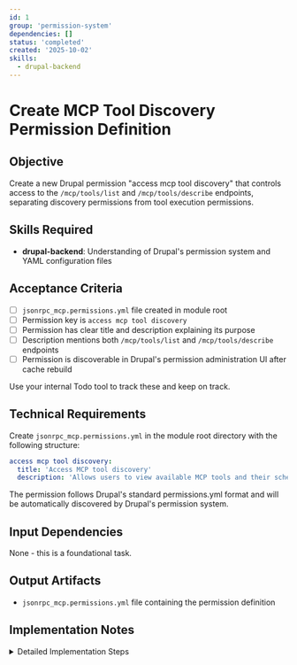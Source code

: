 ```yaml
---
id: 1
group: 'permission-system'
dependencies: []
status: 'completed'
created: '2025-10-02'
skills:
  - drupal-backend
---
```


# Create MCP Tool Discovery Permission Definition

## Objective

Create a new Drupal permission "access mcp tool discovery" that controls access to the `/mcp/tools/list` and `/mcp/tools/describe` endpoints, separating discovery permissions from tool execution permissions.

## Skills Required

- **drupal-backend**: Understanding of Drupal's permission system and YAML configuration files

## Acceptance Criteria

- [ ] `jsonrpc_mcp.permissions.yml` file created in module root
- [ ] Permission key is `access mcp tool discovery`
- [ ] Permission has clear title and description explaining its purpose
- [ ] Description mentions both `/mcp/tools/list` and `/mcp/tools/describe` endpoints
- [ ] Permission is discoverable in Drupal's permission administration UI after cache rebuild

Use your internal Todo tool to track these and keep on track.

## Technical Requirements

Create `jsonrpc_mcp.permissions.yml` in the module root directory with the following structure:

```yaml
access mcp tool discovery:
  title: 'Access MCP tool discovery'
  description: 'Allows users to view available MCP tools and their schemas via /mcp/tools/list and /mcp/tools/describe endpoints.'
```

The permission follows Drupal's standard permissions.yml format and will be automatically discovered by Drupal's permission system.

## Input Dependencies

None - this is a foundational task.

## Output Artifacts

- `jsonrpc_mcp.permissions.yml` file containing the permission definition

## Implementation Notes

<details>
<summary>Detailed Implementation Steps</summary>

1. **Create the permissions file**:
   - File location: `/var/www/html/web/modules/contrib/jsonrpc_mcp/jsonrpc_mcp.permissions.yml`
   - Use the exact YAML structure provided in Technical Requirements

2. **Permission naming convention**:
   - Permission machine name uses spaces, not underscores: `access mcp tool discovery`
   - Title should be human-readable and action-oriented
   - Description should clearly explain what granting this permission allows

3. **Testing the permission**:
   - After creating the file, run `vendor/bin/drush cache:rebuild`
   - Navigate to `/admin/people/permissions` in Drupal UI to verify permission appears
   - Verify permission appears under "jsonrpc_mcp module" section

4. **Access control philosophy**:
   - This permission controls **discovery** only (seeing what tools exist)
   - Tool **execution** remains controlled by JSON-RPC method-level permissions
   - This separation allows admins to grant broad discovery while restricting execution

5. **Common pitfalls**:
   - Do not use underscores in the permission machine name (use spaces)
   - Ensure proper YAML indentation (2 spaces for nested keys)
   - Do not add trailing spaces or extra newlines
   </details>
